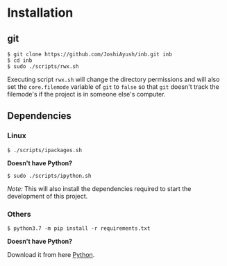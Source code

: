 # Installation

## git

```shell
$ git clone https://github.com/JoshiAyush/inb.git inb
$ cd inb
$ sudo ./scripts/rwx.sh
```

Executing script `rwx.sh` will change the directory permissions and will also set the `core.filemode` variable of `git` to `false` so that `git` doesn't track the filemode's if the project is in someone else's computer.

## Dependencies

### Linux

```shell
$ ./scripts/ipackages.sh
```

**Doesn't have Python?**

```shell
$ sudo ./scripts/ipython.sh
```

_Note:_ This will also install the dependencies required to start the development of this project.

### Others

```shell
$ python3.7 -m pip install -r requirements.txt
```

**Doesn't have Python?**

Download it from here [Python][_python].

<!-- Definitions -->

[_python]: https://www.python.org/downloads/
